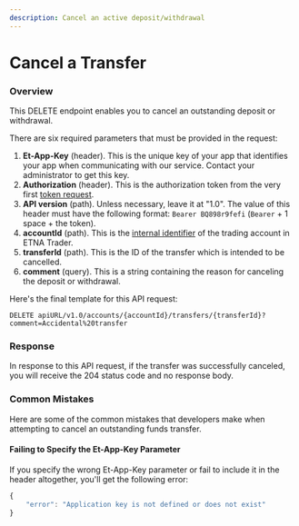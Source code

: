 ```yaml
---
description: Cancel an active deposit/withdrawal
---
```


# Cancel a Transfer

### Overview

This DELETE endpoint enables you to cancel an outstanding deposit or withdrawal.

There are six required parameters that must be provided in the request:

1. **Et-App-Key** \(header\). This is the unique key of your app that identifies your app when communicating with our service. Contact your administrator to get this key.
2. **Authorization** \(header\). This is the authorization token from the very first [token request](../authentication/).
3. **API version** \(path\). Unless necessary, leave it at "1.0". The value of this header must have the following format: `Bearer BQ898r9fefi` \(`Bearer` + 1 space + the token\).
4. **accountId** \(path\). This is the [internal identifier](../user-accounts/list-users-accounts/) of the trading account in ETNA Trader.
5. **transferId** \(path\). This is the ID of the transfer which is intended to be cancelled. 
6. **comment** \(query\). This is a string containing the reason for canceling the deposit or withdrawal.

Here's the final template for this API request:

```text
DELETE apiURL/v1.0/accounts/{accountId}/transfers/{transferId}?comment=Accidental%20transfer
```

### Response

In response to this API request, if the transfer was successfully canceled, you will receive the 204 status code and no response body.

### Common Mistakes

Here are some of the common mistakes that developers make when attempting to cancel an outstanding funds transfer.

#### Failing to Specify the Et-App-Key Parameter

If you specify the wrong Et-App-Key parameter or fail to include it in the header altogether, you'll get the following error:

```javascript
{
    "error": "Application key is not defined or does not exist"
}
```

